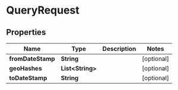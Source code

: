 
# QueryRequest

## Properties
Name | Type | Description | Notes
------------ | ------------- | ------------- | -------------
**fromDateStamp** | **String** |  |  [optional]
**geoHashes** | **List&lt;String&gt;** |  |  [optional]
**toDateStamp** | **String** |  |  [optional]



